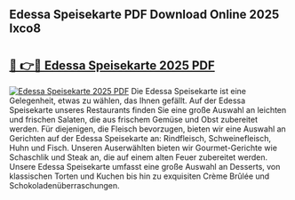 ## Edessa Speisekarte PDF Download Online 2025 Ixco8

# <h2><a href="http://gcbmr0.nevu.top/?p=Edessa+Speisekarte">🔗 👉🔴 Edessa Speisekarte 2025 PDF</a></h2>

[![Edessa Speisekarte 2025 PDF](https://i.imgur.com/dBaPXMq.png)](http://gcbmr0.nevu.top/?p=Edessa+Speisekarte)
Die Edessa Speisekarte ist eine Gelegenheit, etwas zu wählen, das Ihnen gefällt. Auf der Edessa Speisekarte unseres Restaurants finden Sie eine große Auswahl an leichten und frischen Salaten, die aus frischem Gemüse und Obst zubereitet werden. Für diejenigen, die Fleisch bevorzugen, bieten wir eine Auswahl an Gerichten auf der Edessa Speisekarte an: Rindfleisch, Schweinefleisch, Huhn und Fisch. Unseren Auserwählten bieten wir Gourmet-Gerichte wie Schaschlik und Steak an, die auf einem alten Feuer zubereitet werden. Unsere Edessa Speisekarte umfasst eine große Auswahl an Desserts, von klassischen Torten und Kuchen bis hin zu exquisiten Crème Brûlée und Schokoladenüberraschungen.

